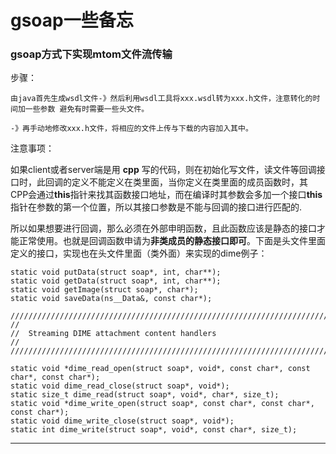 gsoap一些备忘
==========


### gsoap方式下实现mtom文件流传输 ###

步骤：

`由java首先生成wsdl文件-》然后利用wsdl工具将xxx.wsdl转为xxx.h文件，注意转化的时间加一些参数
避免有时需要一些头文件。`

`-》再手动地修改xxx.h文件，将相应的文件上传与下载的内容加入其中。`


注意事项：

如果client或者server端是用 **cpp** 写的代码，则在初始化写文件，读文件等回调接口时，此回调的定义不能定义在类里面，当你定义在类里面的成员函数时，其CPP会通过**this**指针来找其函数接口地址，而在编译时其参数会多加一个接口**this**指针在参数的第一个位置，所以其接口参数是不能与回调的接口进行匹配的.

所以如果想要进行回调，那么必须在外部申明函数，且此函数应该是静态的接口才能正常使用。也就是回调函数申请为**非类成员的静态接口即可**。下面是头文件里面定义的接口，实现也在头文件里面（类外面）来实现的dime例子：

    static void putData(struct soap*, int, char**);
	static void getData(struct soap*, int, char**);
	static void getImage(struct soap*, char*);
	static void saveData(ns__Data&, const char*);

	////////////////////////////////////////////////////////////////////////////////
	//
	//	Streaming DIME attachment content handlers
	//
	////////////////////////////////////////////////////////////////////////////////

	static void *dime_read_open(struct soap*, void*, const char*, const char*, const char*);
	static void dime_read_close(struct soap*, void*);
	static size_t dime_read(struct soap*, void*, char*, size_t);
	static void *dime_write_open(struct soap*, const char*, const char*, const char*);
	static void dime_write_close(struct soap*, void*);
	static int dime_write(struct soap*, void*, const char*, size_t);
	    

* * * * *

